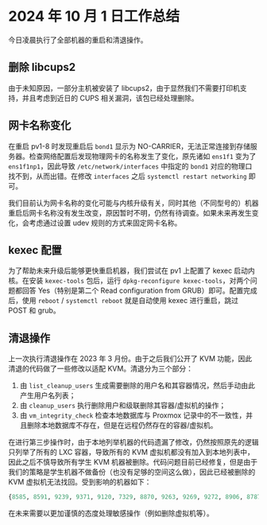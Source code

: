 # 2024 年 10 月 1 日工作总结

今日凌晨执行了全部机器的重启和清退操作。

## 删除 libcups2

由于未知原因，一部分主机被安装了 libcups2，由于显然我们不需要打印机支持，并且考虑到近日的 CUPS 相关漏洞，该包已经处理删除。

## 网卡名称变化

在重启 pv1-8 时发现重启后 `bond1` 显示为 NO-CARRIER，无法正常连接到存储服务器。检查网络配置后发现物理网卡的名称发生了变化，原先诸如 `ens1f1` 变为了 `ens1f1np1`，因此导致 `/etc/network/interfaces` 中指定的 `bond1` 对应的物理口找不到，从而出错。在修改 `interfaces` 之后 `systemctl restart networking` 即可。

我们目前认为网卡名称的变化可能与内核升级有关，同时其他（不同型号的）机器重启后网卡名称没有发生改变，原因暂时不明，仍然有待调查。如果未来再发生变化，会考虑通过设置 udev 规则的方式来固定网卡名称。

## kexec 配置

为了帮助未来升级后能够更快重启机器，我们尝试在 pv1 上配置了 kexec 启动内核。在安装 `kexec-tools` 包后，运行 `dpkg-reconfigure kexec-tools`，对两个问题都回答 Yes（特别是第二个 Read configuration from GRUB）即可。配置完成后，使用 `reboot` / `systemctl reboot` 就是自动使用 kexec 进行重启，跳过 POST 和 grub。

## 清退操作

上一次执行清退操作在 2023 年 3 月份。由于之后我们公开了 KVM 功能，因此清退的代码做了一些修改以适配 KVM。清退分为三个部分：

1. 由 `list_cleanup_users` 生成需要删除的用户名和其容器情况，然后手动由此产生用户名列表；
2. 由 `cleanup_users` 执行删除用户和级联删除其容器/虚拟机的操作；
3. 由 `vm_integrity_check` 检查本地数据库与 Proxmox 记录中的不一致性，并且删除本地数据库不存在，但是在远程仍然存在的容器/虚拟机。

在进行第三步操作时，由于本地列举机器的代码遗漏了修改，仍然按照原先的逻辑只列举了所有的 LXC 容器，导致所有的 KVM 虚拟机都没有加入到本地列表中，因此之后不慎导致所有学生 KVM 机器被删除。代码问题目前已经修复，但是由于我们的策略是学生机器不做备份（也没有足够的空间这么做），因此已经被删除的 KVM 虚拟机无法找回。受到影响的机器如下：

```python
{8585, 8591, 9239, 9371, 9120, 7329, 8870, 9263, 9269, 9272, 8906, 8787, 9173, 9433, 9574, 9576, 9337, 8828, 9213}
```

在未来需要以更加谨慎的态度处理敏感操作（例如删除虚拟机等）。
